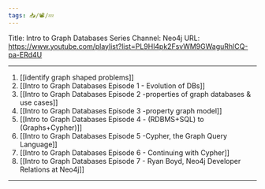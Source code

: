 ```yaml
---
tags: 📥️/📽️/💤
---
```


Title:  Intro to Graph Databases Series
Channel: Neo4j
URL:  https://www.youtube.com/playlist?list=PL9Hl4pk2FsvWM9GWaguRhlCQ-pa-ERd4U


---

1. [[identify graph shaped problems]]
2. [[Intro to Graph Databases Episode 1 - Evolution of DBs]] 
3. [[Intro to Graph Databases Episode 2 -properties of graph databases & use cases]]
4. [[Intro to Graph Databases Episode 3 -property graph model]]
5. [[Intro to Graph Databases Episode 4 - (RDBMS+SQL) to (Graphs+Cypher)]]
6. [[Intro to Graph Databases Episode 5 -Cypher, the Graph Query Language]]
7. [[Intro to Graph Databases Episode 6 - Continuing with Cypher]]
8. [[Intro to Graph Databases Episode 7 - Ryan Boyd, Neo4j Developer Relations at Neo4j]]
 
---


